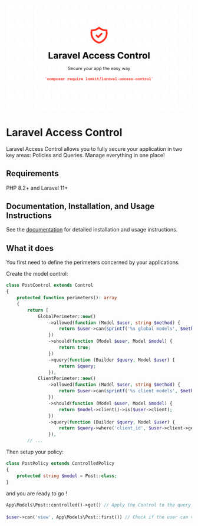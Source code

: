 <p align="center"><img src="https://raw.githubusercontent.com/Lomkit/art/master/laravel-access-control/cover.png" alt="Social Card of Laravel Access Control"></p>

# Laravel Access Control

Laravel Access Control allows you to fully secure your application in two key areas: Policies and Queries. Manage everything in one place!
## Requirements

PHP 8.2+ and Laravel 11+

## Documentation, Installation, and Usage Instructions

See the [documentation](https://laravel-access-control.lomkit.com) for detailed installation and usage instructions.

## What it does

You first need to define the perimeters concerned by your applications.

Create the model control:

```php
class PostControl extends Control
{
    protected function perimeters(): array
    {
        return [
            GlobalPerimeter::new()
                ->allowed(function (Model $user, string $method) {
                    return $user->can(sprintf('%s global models', $method));
                })
                ->should(function (Model $user, Model $model) {
                    return true;
                })
                ->query(function (Builder $query, Model $user) {
                    return $query;
                }),
            ClientPerimeter::new()
                ->allowed(function (Model $user, string $method) {
                    return $user->can(sprintf('%s client models', $method));
                })
                ->should(function (Model $user, Model $model) {
                    return $model->client()->is($user->client);
                })
                ->query(function (Builder $query, Model $user) {
                    return $query->where('client_id', $user->client->getKey());
                }),
        // ...
```

Then setup your policy:

```php
class PostPolicy extends ControlledPolicy
{
    protected string $model = Post::class;
}
```

and you are ready to go !

```php
App\Models\Post::controlled()->get() // Apply the Control to the query

$user->can('view', App\Models\Post::first()) // Check if the user can view the post according to the policy
```